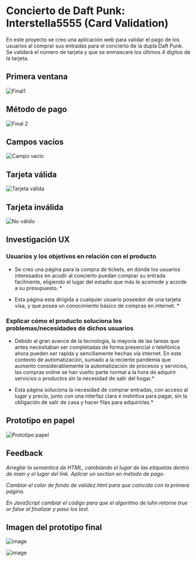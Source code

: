 # Concierto de Daft Punk: Interstella5555  (Card Validation) #

En este proyecto se creo una aplicación web para validar el pago de los usuarios al comprar sus entradas para el concierto de la dupla Daft Punk. Se validará el número de tarjeta y que se enmascare los últimos 4 dígitos de la tarjeta.

## Primera ventana ##

![Final1](https://user-images.githubusercontent.com/102159121/164580971-ce0d8c7d-4651-47d7-89bf-0fed333ddfe8.png)

## Método de pago ##

![Final 2](https://user-images.githubusercontent.com/102159121/164581103-6c72682e-a0b2-47e0-b5c0-c70b8a0e334b.png)

## Campos vacíos ##

![Campo vacío](https://user-images.githubusercontent.com/102159121/164586131-b07d0ff6-967b-4282-a647-65edb927ed72.png)

## Tarjeta válida ##

![Tarjeta válida](https://user-images.githubusercontent.com/102159121/164586173-8c55f866-ae66-4a8d-bc98-7834df192f5b.png)

## Tarjeta inválida ##

![No válido](https://user-images.githubusercontent.com/102159121/164586163-b92f9a90-ad85-4e2e-8711-56506689b144.png)

## Investigación UX ## 

### Usuarios y los objetivos en relación con el producto ###

* Se creo una página para la compra de tickets, en dónde los usuarios interesados en acudir al concierto puedan comprar su entrada facilmente, eligiendo el lugar del estadio que más le acomode y acorde a su presupuesto. *

* Esta página esta dirigida a cualquier usuario poseedor de una tarjeta visa, y que posea un conocimiento básico de compras en internet. *

### Explicar cómo el producto soluciona los problemas/necesidades de dichos usuarios ###

* Debido al gran avance de la tecnología, la mayoría de las tareas que antes necesitaban ser completadas de forma presencial o telefónica ahora pueden ser rapida y sencillamente hechas vía internet. En este contexto de automatización, sumado a la reciente pandemia que aumento considerablemente la automatización de procesos y servicios, las compras online se han vuelto parte normal a la hora de adquirir servicios o productos sin la necesidad de salir del hogar.* 

* Esta página soluciona la necesidad de comprar entradas, con acceso al lugar y precio, junto con una interfaz clara e instintiva para pagar, sin la obligación de salir de casa y hacer filas para adquirirlas.*

## Prototipo en papel ##

![Prototipo papel](https://user-images.githubusercontent.com/102159121/164585718-5e9a7b1b-7620-4eae-98a7-6c62c763273b.jpeg)

## Feedback ##


*Arreglar la semantica de HTML, cambiando el lugar de las etiquetas dentro de main y el lugar del link. Aplicar un section en método de pago.*

*Cambiar el color de fondo de validez.html para que coincida con la primera página.*

*En JavaScript cambiar el código para que el algoritmo de luhn retorne true or false al finalizar y pase los test.*


## Imagen del prototipo final ##

![image](https://user-images.githubusercontent.com/102159121/164586347-5ad894fc-0edd-47bf-bb4b-95c072e960f4.png)

![image](https://user-images.githubusercontent.com/102159121/164586377-11bbcf38-b50a-4272-b9cc-e0f0829acfe0.png)





